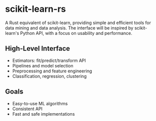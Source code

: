 # scikit-learn-rs

A Rust equivalent of scikit-learn, providing simple and efficient tools for data mining and data analysis. The interface will be inspired by scikit-learn's Python API, with a focus on usability and performance.

## High-Level Interface

- Estimators: fit/predict/transform API
- Pipelines and model selection
- Preprocessing and feature engineering
- Classification, regression, clustering

## Goals

- Easy-to-use ML algorithms
- Consistent API
- Fast and safe implementations
